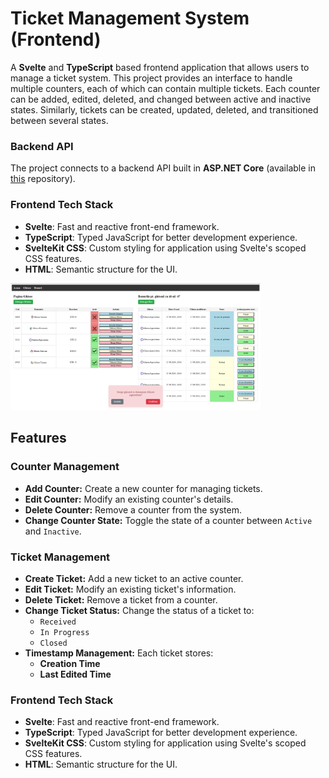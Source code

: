 # Ticket Management System (Frontend)

A **Svelte** and **TypeScript** based frontend application that allows users to manage a ticket system. This project provides an interface to handle multiple counters, each of which can contain multiple tickets. Each counter can be added, edited, deleted, and changed between active and inactive states. Similarly, tickets can be created, updated, deleted, and transitioned between several states.

### Backend API
The project connects to a backend API built in **ASP.NET Core** (available in [this](https://github.com/RaduCruceat/TicketApplication-BE) repository).

### Frontend Tech Stack
- **Svelte**: Fast and reactive front-end framework.
- **TypeScript**: Typed JavaScript for better development experience.
- **SvelteKit CSS**: Custom styling for application using Svelte's scoped CSS features.
- **HTML**: Semantic structure for the UI.

<img src="https://github.com/RaduCruceat/TicketApplication-FE/blob/main/Screenshots/Screen1.png" alt="Cars Page"  width="400">

## Features

### Counter Management
- **Add Counter:** Create a new counter for managing tickets.
- **Edit Counter:** Modify an existing counter's details.
- **Delete Counter:** Remove a counter from the system.
- **Change Counter State:** Toggle the state of a counter between `Active` and `Inactive`.

### Ticket Management
- **Create Ticket:** Add a new ticket to an active counter.
- **Edit Ticket:** Modify an existing ticket's information.
- **Delete Ticket:** Remove a ticket from a counter.
- **Change Ticket Status:** Change the status of a ticket to:
  - `Received`
  - `In Progress`
  - `Closed`
- **Timestamp Management:** Each ticket stores:
  - **Creation Time**
  - **Last Edited Time**

### Frontend Tech Stack
- **Svelte**: Fast and reactive front-end framework.
- **TypeScript**: Typed JavaScript for better development experience.
- **SvelteKit CSS**: Custom styling for application using Svelte's scoped CSS features.
- **HTML**: Semantic structure for the UI.

